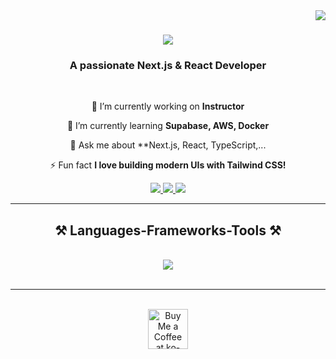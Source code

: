 <img align="right" src="https://visitor-badge.laobi.icu/badge?page_id=EricRaf124.EricRaf124" />

<h1 align="center">
    <img src="https://readme-typing-svg.herokuapp.com/?font=Righteous&size=35&center=true&vCenter=true&width=500&height=70&duration=4000&lines=Hi+There!+👋;+I'm+Eric+Raf!;" />
</h1>

<h3 align="center">A passionate Next.js & React Developer</h3>

<br/>

<div align="center">
 
 🔭 I’m currently working on **Instructor**
 
 🌱 I’m currently learning **Supabase, AWS, Docker**

💬 Ask me about **Next.js, React, TypeScript,...

⚡ Fun fact **I love building modern UIs with Tailwind CSS!**

</div>
 
<div align="center"> 
  <a href="mailto:rafanomezantsoaeric31@gmail.com">
    <img src="https://img.shields.io/badge/Gmail-333333?style=for-the-badge&logo=gmail&logoColor=red" />
  </a>
  <a href="https://linkedin.com/in/eric-rafanomezantsoa-145790335" target="_blank">
    <img src="https://img.shields.io/badge/LinkedIn-0077B5?style=for-the-badge&logo=linkedin&logoColor=white" target="_blank" />
  </a>
  <a href="https://portfolio-lime-one-95.vercel.app/" target="_blank">
     <img src="https://img.shields.io/badge/Portfolio-FF5722?style=for-the-badge&logo=todoist&logoColor=white" target="_blank" />
  </a>
</div>

 <hr/>
 
<h2 align="center">⚒️ Languages-Frameworks-Tools ⚒️</h2>
<br/>
<div align="center">
    <img src="https://skillicons.dev/icons?i=react,nextjs,typescript,tailwind,git,github,vscode,figma,firebase,nodejs,mysql" />
</div>

<br/>
<hr/>
<br/>

<div align="center">
<a href='https://ko-fi.com/V7V4RAK9C' target='_blank'><img height='64' style='border:0px;height:64px;' src='https://storage.ko-fi.com/cdn/kofi1.png?v=3' border='0' alt='Buy Me a Coffee at ko-fi.com' /></a>
</div>

<br/>
